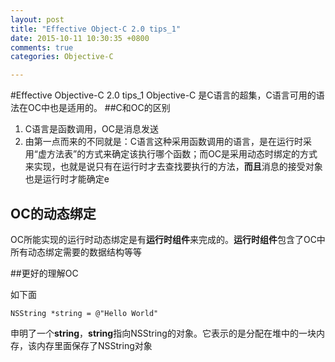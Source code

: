 ```yaml
---
layout: post
title: "Effective Object-C 2.0 tips_1"
date: 2015-10-11 10:30:35 +0800
comments: true
categories: Objective-C

---
```


#Effective Objective-C 2.0 tips_1
Objective-C 是C语言的超集，C语言可用的语法在OC中也是适用的。
##C和OC的区别
1. C语言是函数调用，OC是消息发送
2. 由第一点而来的不同就是：C语言这种采用函数调用的语言，是在运行时采用“虚方法表”的方式来确定该执行哪个函数；而OC是采用动态时绑定的方式来实现，也就是说只有在运行时才去查找要执行的方法，**而且**消息的接受对象也是运行时才能确定e

## OC的动态绑定

OC所能实现的运行时动态绑定是有**运行时组件**来完成的。**运行时组件**包含了OC中所有动态绑定需要的数据结构等等

##更好的理解OC

如下面

```
NSString *string = @"Hello World"

```
申明了一个**string**，**string**指向NSString的对象。它表示的是分配在堆中的一块内存，该内存里面保存了NSString对象
